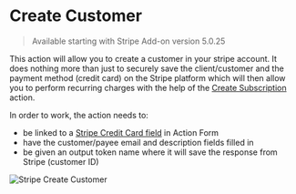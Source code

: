 # Create Customer

> Available starting with Stripe Add-on version 5.0.25

This action will allow you to create a customer in your stripe account. It does nothing more than just to securely save the client/customer and the payment method (credit card) on the Stripe platform which will then allow you to perform recurring charges with the help of the [Create Subscription](/integrations/stripe/recurring-payments/stripe-create-subscription.html) action.

In order to work, the action needs to:
* be linked to a [Stripe Credit Card field](/integrations/stripe/stripe-credit-card-field.html) in Action Form
* have the customer/payee email and description fields filled in
* be given an output token name where it will save the response from Stripe (customer ID)

![Stripe Create Customer](https://static.dnnsharp.com/documentation/stripe-create-customer.png "Stripe Create Customer")